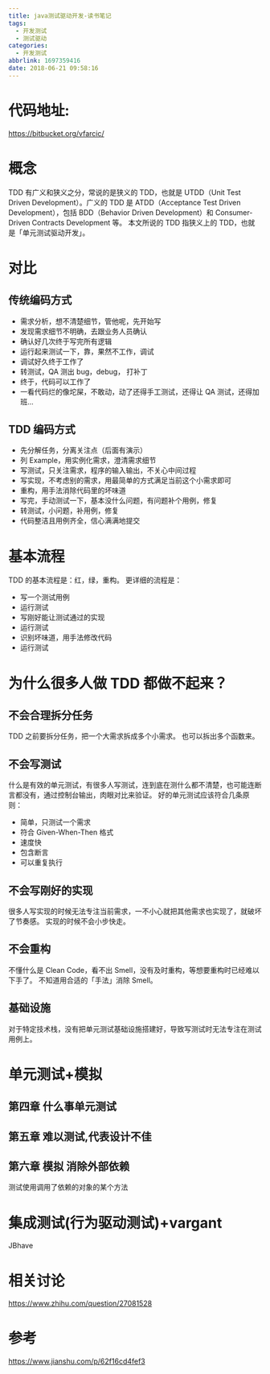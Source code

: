 ```yaml
---
title: java测试驱动开发-读书笔记
tags:
  - 开发测试
  - 测试驱动
categories:
  - 开发测试
abbrlink: 1697359416
date: 2018-06-21 09:58:16
---
```

# 代码地址:
https://bitbucket.org/vfarcic/


# 概念
TDD 有广义和狭义之分，常说的是狭义的 TDD，也就是 UTDD（Unit Test Driven Development）。广义的 TDD 是 ATDD（Acceptance Test Driven Development），包括 BDD（Behavior Driven Development）和 Consumer-Driven Contracts Development 等。
本文所说的 TDD 指狭义上的 TDD，也就是「单元测试驱动开发」。


# 对比
## 传统编码方式

- 需求分析，想不清楚细节，管他呢，先开始写
- 发现需求细节不明确，去跟业务人员确认
- 确认好几次终于写完所有逻辑
- 运行起来测试一下，靠，果然不工作，调试
- 调试好久终于工作了
- 转测试，QA 测出 bug，debug， 打补丁
- 终于，代码可以工作了
- 一看代码烂的像坨屎，不敢动，动了还得手工测试，还得让 QA 测试，还得加班...


## TDD 编码方式

- 先分解任务，分离关注点（后面有演示）
- 列 Example，用实例化需求，澄清需求细节
- 写测试，只关注需求，程序的输入输出，不关心中间过程
- 写实现，不考虑别的需求，用最简单的方式满足当前这个小需求即可
- 重构，用手法消除代码里的坏味道
- 写完，手动测试一下，基本没什么问题，有问题补个用例，修复
- 转测试，小问题，补用例，修复
- 代码整洁且用例齐全，信心满满地提交

# 基本流程
TDD 的基本流程是：红，绿，重构。
更详细的流程是：

- 写一个测试用例
- 运行测试
- 写刚好能让测试通过的实现
- 运行测试
- 识别坏味道，用手法修改代码
- 运行测试

# 为什么很多人做 TDD 都做不起来？
## 不会合理拆分任务
TDD 之前要拆分任务，把一个大需求拆成多个小需求。
也可以拆出多个函数来。

## 不会写测试
什么是有效的单元测试，有很多人写测试，连到底在测什么都不清楚，也可能连断言都没有，通过控制台输出，肉眼对比来验证。
好的单元测试应该符合几条原则：

- 简单，只测试一个需求
- 符合 Given-When-Then 格式
- 速度快
- 包含断言
- 可以重复执行

## 不会写刚好的实现
很多人写实现的时候无法专注当前需求，一不小心就把其他需求也实现了，就破坏了节奏感。
实现的时候不会小步快走。

## 不会重构
不懂什么是 Clean Code，看不出 Smell，没有及时重构，等想要重构时已经难以下手了。
不知道用合适的「手法」消除 Smell。

## 基础设施
对于特定技术栈，没有把单元测试基础设施搭建好，导致写测试时无法专注在测试用例上。



# 单元测试+模拟
## 第四章 什么事单元测试

## 第五章 难以测试,代表设计不佳

## 第六章 模拟 消除外部依赖
测试使用调用了依赖的对象的某个方法

# 集成测试(行为驱动测试)+vargant
JBhave





# 相关讨论
https://www.zhihu.com/question/27081528

# 参考
https://www.jianshu.com/p/62f16cd4fef3


